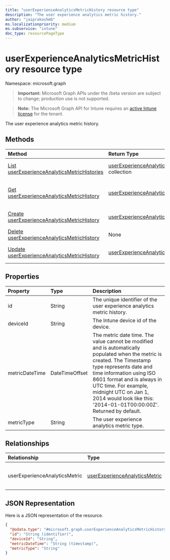 ```yaml
---
title: "userExperienceAnalyticsMetricHistory resource type"
description: "The user experience analytics metric history."
author: "jaiprakashmb"
ms.localizationpriority: medium
ms.subservice: "intune"
doc_type: resourcePageType
---
```


# userExperienceAnalyticsMetricHistory resource type

Namespace: microsoft.graph
> **Important:** Microsoft Graph APIs under the /beta version are subject to change; production use is not supported.

> **Note:** The Microsoft Graph API for Intune requires an [active Intune license](https://go.microsoft.com/fwlink/?linkid=839381) for the tenant.


The user experience analytics metric history.

## Methods
|Method|Return Type|Description|
|:---|:---|:---|
|[List userExperienceAnalyticsMetricHistories](../api/intune-devices-userexperienceanalyticsmetrichistory-list.md)|[userExperienceAnalyticsMetricHistory](../resources/intune-devices-userexperienceanalyticsmetrichistory.md) collection|List properties and relationships of the [userExperienceAnalyticsMetricHistory](../resources/intune-devices-userexperienceanalyticsmetrichistory.md) objects.|
|[Get userExperienceAnalyticsMetricHistory](../api/intune-devices-userexperienceanalyticsmetrichistory-get.md)|[userExperienceAnalyticsMetricHistory](../resources/intune-devices-userexperienceanalyticsmetrichistory.md)|Read properties and relationships of the [userExperienceAnalyticsMetricHistory](../resources/intune-devices-userexperienceanalyticsmetrichistory.md) object.|
|[Create userExperienceAnalyticsMetricHistory](../api/intune-devices-userexperienceanalyticsmetrichistory-create.md)|[userExperienceAnalyticsMetricHistory](../resources/intune-devices-userexperienceanalyticsmetrichistory.md)|Create a new [userExperienceAnalyticsMetricHistory](../resources/intune-devices-userexperienceanalyticsmetrichistory.md) object.|
|[Delete userExperienceAnalyticsMetricHistory](../api/intune-devices-userexperienceanalyticsmetrichistory-delete.md)|None|Deletes a [userExperienceAnalyticsMetricHistory](../resources/intune-devices-userexperienceanalyticsmetrichistory.md).|
|[Update userExperienceAnalyticsMetricHistory](../api/intune-devices-userexperienceanalyticsmetrichistory-update.md)|[userExperienceAnalyticsMetricHistory](../resources/intune-devices-userexperienceanalyticsmetrichistory.md)|Update the properties of a [userExperienceAnalyticsMetricHistory](../resources/intune-devices-userexperienceanalyticsmetrichistory.md) object.|

## Properties
|Property|Type|Description|
|:---|:---|:---|
|id|String|The unique identifier of the user experience analytics metric history.|
|deviceId|String|The Intune device id of the device.|
|metricDateTime|DateTimeOffset|The metric date time. The value cannot be modified and is automatically populated when the metric is created. The Timestamp type represents date and time information using ISO 8601 format and is always in UTC time. For example, midnight UTC on Jan 1, 2014 would look like this: '2014-01-01T00:00:00Z'. Returned by default.|
|metricType|String|The user experience analytics metric type.|

## Relationships
|Relationship|Type|Description|
|:---|:---|:---|
|userExperienceAnalyticsMetric|[userExperienceAnalyticsMetric](../resources/intune-devices-userexperienceanalyticsmetric.md)|User experience analytics metric.|

## JSON Representation
Here is a JSON representation of the resource.
<!-- {
  "blockType": "resource",
  "keyProperty": "id",
  "@odata.type": "microsoft.graph.userExperienceAnalyticsMetricHistory"
}
-->
``` json
{
  "@odata.type": "#microsoft.graph.userExperienceAnalyticsMetricHistory",
  "id": "String (identifier)",
  "deviceId": "String",
  "metricDateTime": "String (timestamp)",
  "metricType": "String"
}
```

